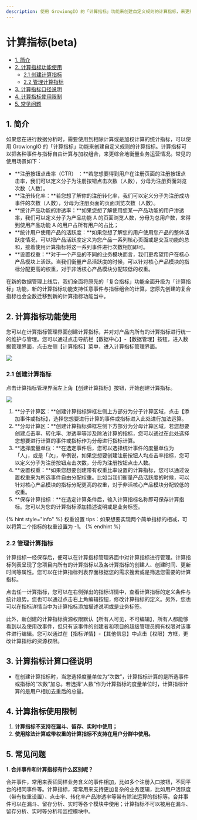 ```yaml
---
description: 使用 GrowiongIO 的「计算指标」功能来创建自定义规则的计算指标，来更综合地衡量业务运营情况
---
```


# 计算指标\(beta\)

* [1. 简介](data-management-complex-metrics.md#1-jian-jie)
* [2. 计算指标功能使用](data-management-complex-metrics.md#2-ji-suan-zhi-biao-gong-neng-shi-yong)
  * [2.1 创建计算指标](data-management-complex-metrics.md#21-chuang-jian-ji-suan-zhi-biao)
  * [2.2 管理计算指标](data-management-complex-metrics.md#22-guan-li-ji-suan-zhi-biao)
* [3. 计算指标口径说明](data-management-complex-metrics.md#3-ji-suan-zhi-biao-ji-suan-kou-jing-shuo-ming)
* [4. 计算指标使用限制](data-management-complex-metrics.md#4-ji-suan-zhi-biao-shi-yong-xian-zhi)
* [5. 常见问题](data-management-complex-metrics.md#5-chang-jian-wen-ti)

## **1. 简介**

如果您在进行数据分析时，需要使用到相除计算或是加权计算的统计指标，可以使用 GrowiongIO 的「计算指标」功能来创建自定义规则的计算指标。计算指标可以把各种事件与指标自由计算与加权组合，来更综合地衡量业务运营情况。常见的使用场景如下：

* **注册按钮点击率（CTR） ：**若您想要得到用户在注册页面的注册按钮点击率，我们可以定义分子为注册按钮点击次数（人数），分母为注册页面浏览次数（人数）。
* **注册转化率：**若您想了解你的注册转化率，我们可以定义分子为注册成功事件的次数（人数），分母为注册页面的页面浏览次数（人数）。
* **统计产品功能的渗透率：**如果您想了解使用您某一产品功能的用户渗透率，我们可以定义分子为产品功能 A 的页面浏览人数，分母为总用户数，来得到使用产品功能 A 的用户占所有用户的占比；
* **统计用户使用产品的活跃度：**如果您想了解您的用户使用您产品的整体活跃度情况，可以把产品活跃度定义为您产品一系列核心页面或是交互功能的总和，接着使用计算指标将这一系列事件进行次数相加即可。
* **设置权重：**对于一个产品的不同的业务模块而言，我们更希望用户在核心产品模块上活跃。当我们衡量产品活跃度的时候，可以针对核心产品模块的指标分配更高的权重，对于非活核心产品模块分配较低的权重。

在新的数据管理上线后，我们全面将原先的「复合指标」功能全面升级为「计算指标」功能，新的计算指标功能支持任意事件与指标组合的计算，您原先创建的复合指标也会全数迁移到新的计算指标功能当中。

## **2. 计算指标功能使用**

您可以在计算指标管理界面创建计算指标，并对对产品内所有的计算指标进行统一的维护与管理。您可以通过点击导航栏【数据中心】-【数据管理】按钮，进入数据管理界面，点击左侧【计算指标】菜单，进入计算指标管理界面。

![](https://lh3.googleusercontent.com/1I79eiZMYnDGAiX1GBtm0NtYKtp3Z2hv-ZZawoUgqOYtQ2pXYxhNr27BXBezuiRuCawLedU06G42Bn3dZHgnXO2K38D_WD8uKVOaEXLAtKPGCNAadow_sR_R1PbWC1btLHNjlpJP)

### **2.1 创建计算指标**

点击计算指标管理界面左上角【创建计算指标】按钮，开始创建计算指标。

![](https://lh4.googleusercontent.com/5ymX0pdwHVMbDZXQxX_dI0KbcrDZK5PU0T_yxB06EhOgfNPjtp-MNk-NdrMjPJum6lO1ehNvq0ETeLdVs-DYHNfUB3dV6WgVgxkKNCGDBqLIn5XW6vK104ahfPSTF5ESholAFYXf)

1. **分子计算区：**创建计算指标弹框左侧上方部分为分子计算区域，点击【添加事件或指标】，选择您想要进行计算的事件或指标进入此处进行加法运算。
2. **分母计算区：**创建计算指标弹框左侧下方部分为分母计算区域，若您想要创建点击率、转化率、渗透率等涉及除法计算的指标，您可以通过在此处选择您想要进行计算的事件或指标作为分母进行指标计算。
3. **选择度量单位：**在选定事件后，您可以选择统计事件的度量单位为「人」，或是「次」，举例说，如果您想要创建注册按钮人均点击率指标，您可以定义分子为注册按钮点击次数，分母为注册按钮点击人数。
4. **设置权重：**如果您想要创建带有权重比率设置的计算指标，您可以通过设置权重来为所选事件自由分配权重。比如当我们衡量产品活跃度的时候，可以针对核心产品模块的指标分配更高的权重，对于非活核心产品模块分配较低的权重。
5. **保存计算指标：**在选定计算条件后，输入计算指标名称即可保存计算指标。您可以为您的计算指标添加描述说明或是业务标签。

{% hint style="info" %}
权重设置 tips：如果想要实现两个简单指标的相减，可以将第二个指标的权重设置为 -1。
{% endhint %}

### **2.2 管理计算指标**

计算指标一经保存后，便可以在计算指标管理界面中对计算指标进行管理。计算指标列表呈现了您项目内所有的计算指标以及各计算指标的创建人、创建时间、更新时间等属性。您可以在计算指标列表界面根据您的需求搜索或是筛选您需要的计算指标。

点击任一计算指标，您可以在右侧弹出的指标详情中，查看计算指标的定义条件与统计趋势。您也可以通过点击右上角编辑按钮，修改计算指标的定义。另外，您也可以在指标详情当中为计算指标添加描述说明或是业务标签。

此外，新创建的计算指标资源权限默认【所有人可见，不可编辑】，所有人都能够看到以及使用改事件，但只有该事件的创建者和项目的超级管理员拥有权限对该事件进行编辑。您可以通过在【指标详情】-【其他信息】中点击【权限】方框，更改计算指标的资源权限。

## **3. 计算指标计算口径说明**

* 在创建计算指标时，当您选择度量单位为“次数”，计算指标计算的是所选事件或指标的“次数”加总。若选择“人数”作为计算指标的度量单位时，计算指标计算的是用户相加去重后的总量。

## **4. 计算指标使用限制**

1. **计算指标不支持在漏斗、留存、实时中使用；**
2. **使用除法计算或带权重的计算指标不支持在用户分群中使用。**

## **5. 常见问题**

**1. 合并事件和计算指标有什么区别呢？**

合并事件，常用来表征同样业务含义的事件相加，比如多个注册入口按钮，不同平台的相同事件等。计算指标，常常用来支持更加复杂的业务逻辑，比如用户活跃度（带有权重设置）、点击率、转化率产品渗透率等带有除法运算的指标等。合并事件可以在漏斗、留存分析、实时等各个模块中使用；计算指标不可以被用在漏斗、留存分析、实时等分析和监控模块中。  


